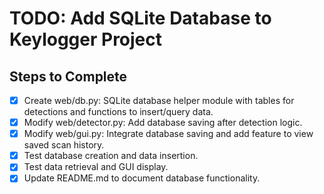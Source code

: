 # TODO: Add SQLite Database to Keylogger Project

## Steps to Complete
- [x] Create web/db.py: SQLite database helper module with tables for detections and functions to insert/query data.
- [x] Modify web/detector.py: Add database saving after detection logic.
- [x] Modify web/gui.py: Integrate database saving and add feature to view saved scan history.
- [x] Test database creation and data insertion.
- [x] Test data retrieval and GUI display.
- [x] Update README.md to document database functionality.
